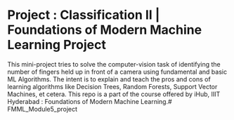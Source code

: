 # Project : Classification II | Foundations of Modern Machine Learning Project

This mini-project tries to solve the computer-vision task of identifying the 
number of fingers held up in front of a camera using fundamental and basic ML
Algorithms. The intent is to explain and teach the pros and cons of learning 
algorithms like Decision Trees, Random Forests, Support Vector Machines, et 
cetera. This repo is a part of the course offered by iHub, IIIT Hyderabad : 
Foundations of Modern Machine Learning.# FMML_Module5_project
